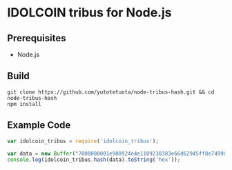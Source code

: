 IDOLCOIN tribus for Node.js
============================

## Prerequisites
* Node.js

## Build
```
git clone https://github.com/yutotetuota/node-tribus-hash.git && cd node-tribus-hash
npm install
```

## Example Code
```javascript
var idolcoin_tribus = require('idolcoin_tribus');

var data = new Buffer("7000000001e980924e4e1109230383e66d62945ff8e749903bea4336755c00000000000051928aff1b4d72416173a8c3948159a09a73ac3bb556aa6bfbcad1a85da7f4c1d13350531e24031b939b9e2b", "hex");
console.log(idolcoin_tribus.hash(data).toString('hex'));
```
